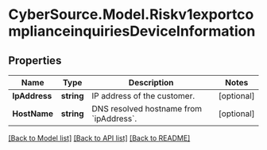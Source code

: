 # CyberSource.Model.Riskv1exportcomplianceinquiriesDeviceInformation
## Properties

Name | Type | Description | Notes
------------ | ------------- | ------------- | -------------
**IpAddress** | **string** | IP address of the customer.  | [optional] 
**HostName** | **string** | DNS resolved hostname from &#x60;ipAddress&#x60;. | [optional] 

[[Back to Model list]](../README.md#documentation-for-models) [[Back to API list]](../README.md#documentation-for-api-endpoints) [[Back to README]](../README.md)

